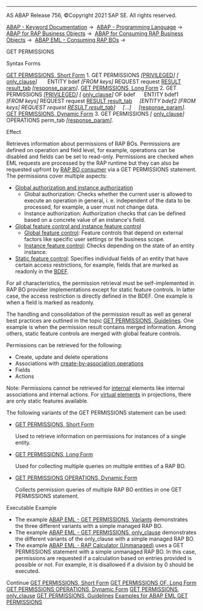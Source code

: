   

* * *

AS ABAP Release 756, ©Copyright 2021 SAP SE. All rights reserved.

[ABAP - Keyword Documentation](javascript:call_link\('abenabap.htm'\)) →  [ABAP - Programming Language](javascript:call_link\('abenabap_reference.htm'\)) →  [ABAP for RAP Business Objects](javascript:call_link\('abenabap_for_rap_bos.htm'\)) →  [ABAP for Consuming RAP Business Objects](javascript:call_link\('abenabap_consume_rap_bos.htm'\)) →  [ABAP EML - Consuming RAP BOs](javascript:call_link\('abeneml.htm'\)) → 

GET PERMISSIONS

Syntax Forms

[GET PERMISSIONS, Short Form](javascript:call_link\('abapget_permissions_short.htm'\))
1\. GET PERMISSIONS *\[*[PRIVILEGED](javascript:call_link\('abapeml_privileged.htm'\))*\]* *\[* [only\_clause](javascript:call_link\('abapget_permissions_only_clause.htm'\))*\]*
      ENTITY bdef *\[*FROM keys*\]* REQUEST request [RESULT result\_tab](javascript:call_link\('abapeml_result.htm'\)) *\[*[response\_param](javascript:call_link\('abapeml_response.htm'\))*\]*.
[GET PERMISSIONS, Long Form](javascript:call_link\('abapget_permissions_long.htm'\))
2\. GET PERMISSIONS *\[*[PRIVILEGED](javascript:call_link\('abapeml_privileged.htm'\))*\]* *\[* [only\_clause](javascript:call_link\('abapget_permissions_only_clause.htm'\))*\]* OF bdef
     ENTITY bdef1 *\[*FROM keys*\]* REQUEST request [RESULT result\_tab](javascript:call_link\('abapeml_result.htm'\))
    *\[*ENTITY bdef2 *\[*FROM keys*\]* REQUEST request [RESULT result\_tab](javascript:call_link\('abapeml_result.htm'\))*\]*
    *\[*...*\]*
    *\[*[response\_param](javascript:call_link\('abapeml_response.htm'\))*\]*.
[GET PERMISSIONS, Dynamic Form](javascript:call_link\('abapget_permissions_dyn.htm'\))
3\. GET PERMISSIONS *\[* [only\_clause](javascript:call_link\('abapget_permissions_only_clause.htm'\))*\]* OPERATIONS perm\_tab *\[*[response\_param](javascript:call_link\('abapeml_response.htm'\))*\]*.

Effect

Retrieves information about permissions of RAP BOs. Permissions are defined on operation and field level, for example, operations can be disabled and fields can be set to read-only. Permissions are checked when EML requests are processed by the RAP runtime but they can also be requested upfront by [RAP BO consumer](javascript:call_link\('abenrap_bo_consumer_glosry.htm'\) "Glossary Entry") via a GET PERMISSIONS statement. The permissions cover multiple aspects:

-   [Global authorization and instance authorization](javascript:call_link\('abenbdl_authorization.htm'\))
    -   Global authorization: Checks whether the current user is allowed to execute an operation in general, i. e. independent of the data to be processed, for example, a user must not change data.
    -   Instance authorization: Authorization checks that can be defined based on a concrete value of an instance's field.
-   [Global feature control and instance feature control](javascript:call_link\('abenbdl_actions_fc.htm'\))
    -   [Global feature control](javascript:call_link\('abenrap_glo_feature_control_glosry.htm'\) "Glossary Entry"): Feature controls that depend on external factors like specific user settings or the business scope.
    -   [Instance feature control](javascript:call_link\('abenrap_ins_feature_control_glosry.htm'\) "Glossary Entry"): Checks depending on the state of an entity instance.
-   [Static feature control](javascript:call_link\('abenbdl_field_char.htm'\)): Specifies individual fields of an entity that have certain access restrictions, for example, fields that are marked as readonly in the [BDEF](javascript:call_link\('abencds_behavior_definition_glosry.htm'\) "Glossary Entry").

For all characteristics, the permission retrieval must be self-implemented in RAP BO provider implementations except for static feature controls. In latter case, the access restriction is directly defined in the BDEF. One example is when a field is marked as readonly.

The handling and consolidation of the permission result as well as general best practices are outlined in the topic [GET PERMISSIONS, Guidelines](javascript:call_link\('abapget_permissions_rules.htm'\)). One example is when the permission result contains merged information. Among others, static feature controls are merged with global feature controls.

Permissions can be retrieved for the following:

-   Create, update and delete operations
-   Associations with [create-by-association operations](javascript:call_link\('abenrap_cba_operation_glosry.htm'\) "Glossary Entry")
-   Fields
-   Actions

Note: Permissions cannot be retrieved for [internal](javascript:call_link\('abenbdl_internal.htm'\)) elements like internal associations and internal actions. For [virtual elements](javascript:call_link\('abencds_virtual_element_glosry.htm'\) "Glossary Entry") in projections, there are only static features available.

The following variants of the GET PERMISSIONS statement can be used:

-   [GET PERMISSIONS, Short Form](javascript:call_link\('abapget_permissions_short.htm'\))
    
    Used to retrieve information on permissions for instances of a single entity.
    
-   [GET PERMISSIONS, Long Form](javascript:call_link\('abapget_permissions_long.htm'\))
    
    Used for collecting multiple queries on multiple entities of a RAP BO.
    
-   [GET PERMISSIONS OPERATIONS, Dynamic Form](javascript:call_link\('abapget_permissions_dyn.htm'\))
    
    Collects permission queries of multiple RAP BO entities in one GET PERMISSIONS statement.
    

Executable Example

-   The example [ABAP EML - GET PERMISSIONS, Variants](javascript:call_link\('abenget_perm_forms_abexa.htm'\)) demonstrates the three different variants with a simple managed RAP BO.
-   The example [ABAP EML - GET PERMISSIONS, only\_clause](javascript:call_link\('abenget_perm_only_abexa.htm'\)) demonstrates the different variants of the only\_clause with a simple managed RAP BO.
-   The example [ABAP EML - RAP Calculator (Unmanaged)](javascript:call_link\('abeneml_calculator_abexa.htm'\)) uses a GET PERMISSIONS statement with a simple unmanaged RAP BO. In this case, permissions are requested if a calculation based on entries provided is possible or not. For example, it is disallowed if a division by 0 should be executed.

Continue
[GET PERMISSIONS, Short Form](javascript:call_link\('abapget_permissions_short.htm'\))
[GET PERMISSIONS OF, Long Form](javascript:call_link\('abapget_permissions_long.htm'\))
[GET PERMISSIONS OPERATIONS, Dynamic Form](javascript:call_link\('abapget_permissions_dyn.htm'\))
[GET PERMISSIONS, only\_clause](javascript:call_link\('abapget_permissions_only_clause.htm'\))
[GET PERMISSIONS, Guidelines](javascript:call_link\('abapget_permissions_rules.htm'\))
[Examples for ABAP EML GET PERMISSIONS](javascript:call_link\('abenget_permissions_abexas.htm'\))